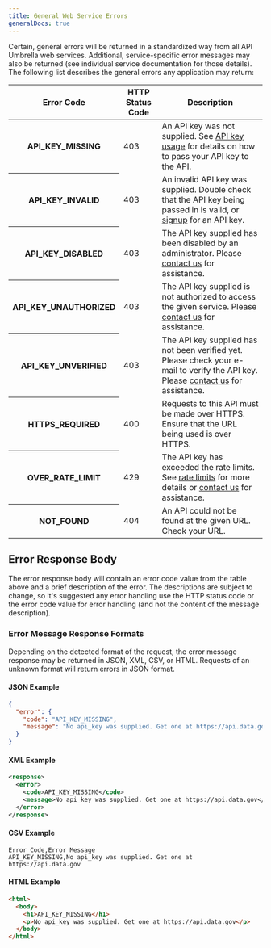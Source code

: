 ```yaml
---
title: General Web Service Errors
generalDocs: true
---
```


Certain, general errors will be returned in a standardized way from all API Umbrella web services. Additional, service-specific error messages may also be returned (see individual service documentation for those details). The following list describes the general errors any application may return:

<table border="0" cellpadding="0" cellspacing="0" class="table table-borderless table-hover doc-parameters">
  <thead>
    <tr>
      <th class="doc-parameters-name" scope="col">Error Code</th>
      <th class="doc-parameters-name" scope="col">HTTP Status Code</th>
      <th class="doc-parameters-required" scope="col">Description</th>
    </tr>
  </thead>
  <tbody>
    <tr>
      <th class="doc-parameter-name" scope="row">API_KEY_MISSING</th>
      <td class="doc-parameter-name">403</td>
      <td class="doc-parameter-description">
        An API key was not supplied. See <a href="/docs/api-key/">API key usage</a> for details on how to pass your API key to the API.
      </td>
    </tr>
    <tr>
      <th class="doc-parameter-name" scope="row">API_KEY_INVALID</th>
      <td class="doc-parameter-name">403</td>
      <td class="doc-parameter-description">
        An invalid API key was supplied. Double check that the API key being passed in is valid, or <a href="/signup/">signup</a> for an API key.
      </td>
    </tr>
    <tr>
      <th class="doc-parameter-name" scope="row">API_KEY_DISABLED</th>
      <td class="doc-parameter-name">403</td>
      <td class="doc-parameter-description">
        The API key supplied has been disabled by an administrator. Please <a href="/contact/">contact us</a> for assistance.
      </td>
    </tr>
    <tr>
      <th class="doc-parameter-name" scope="row">API_KEY_UNAUTHORIZED</th>
      <td class="doc-parameter-name">403</td>
      <td class="doc-parameter-description">
        The API key supplied is not authorized to access the given service. Please <a href="/contact/">contact us</a> for assistance.
      </td>
    </tr>
    <tr>
      <th class="doc-parameter-name" scope="row">API_KEY_UNVERIFIED</th>
      <td class="doc-parameter-name">403</td>
      <td class="doc-parameter-description">
        The API key supplied has not been verified yet. Please check your e-mail to verify the API key. Please <a href="/contact/">contact us</a> for assistance.
      </td>
    </tr>
    <tr>
      <th class="doc-parameter-name" scope="row">HTTPS_REQUIRED</th>
      <td class="doc-parameter-name">400</td>
      <td class="doc-parameter-description">
        Requests to this API must be made over HTTPS. Ensure that the URL being used is over HTTPS.
      </td>
    </tr>
    <tr>
      <th class="doc-parameter-name" scope="row">OVER_RATE_LIMIT</th>
      <td class="doc-parameter-name">429</td>
      <td class="doc-parameter-description">
        The API key has exceeded the rate limits. See <a href="/docs/rate-limits/">rate limits</a> for more details or <a href="/contact/">contact us</a> for assistance.
      </td>
    </tr>
    <tr>
      <th class="doc-parameter-name" scope="row">NOT_FOUND</th>
      <td class="doc-parameter-name">404</td>
      <td class="doc-parameter-description">
        An API could not be found at the given URL. Check your URL.
      </td>
    </tr>
  </tbody>
</table>

## Error Response Body

The error response body will contain an error code value from the table above and a brief description of the error. The descriptions are subject to change, so it's suggested any error handling use the HTTP status code or the error code value for error handling (and not the content of the message description).

### Error Message Response Formats

Depending on the detected format of the request, the error message response may be returned in JSON, XML, CSV, or HTML. Requests of an unknown format will return errors in JSON format.

#### JSON Example

```json
{
  "error": {
    "code": "API_KEY_MISSING",
    "message": "No api_key was supplied. Get one at https://api.data.gov"
  }
}
```

#### XML Example

```xml
<response>
  <error>
    <code>API_KEY_MISSING</code>
    <message>No api_key was supplied. Get one at https://api.data.gov</message>
  </error>
</response>
```

#### CSV Example

```csv
Error Code,Error Message
API_KEY_MISSING,No api_key was supplied. Get one at https://api.data.gov
```

#### HTML Example

```html
<html>
  <body>
    <h1>API_KEY_MISSING</h1>
    <p>No api_key was supplied. Get one at https://api.data.gov</p>
  </body>
</html>
```
